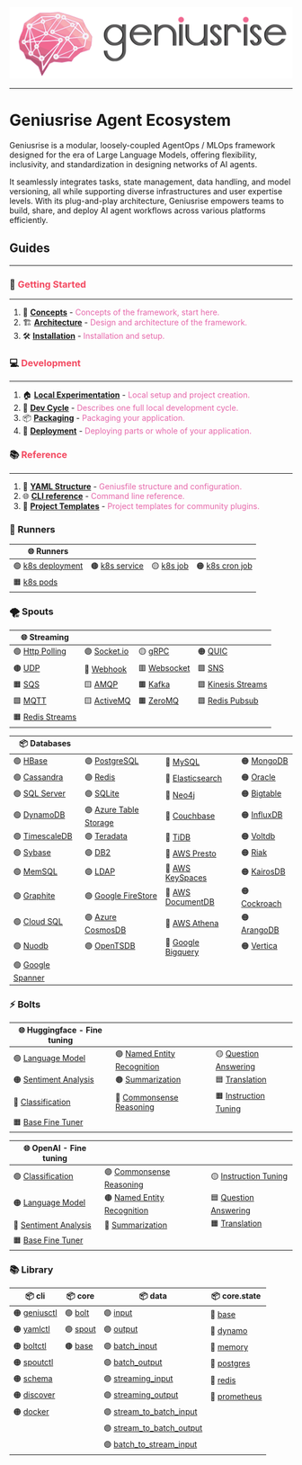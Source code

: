 ![banner](./assets/logo_with_text.png)

---

# Geniusrise Agent Ecosystem

Geniusrise is a modular, loosely-coupled AgentOps / MLOps framework designed for the era of Large Language Models, offering flexibility, inclusivity, and standardization in designing networks of AI agents.

It seamlessly integrates tasks, state management, data handling, and model versioning, all while supporting diverse infrastructures and user expertise levels. With its plug-and-play architecture, Geniusrise empowers teams to build, share, and deploy AI agent workflows across various platforms efficiently.

## Guides

---

### 🚀 <span style="color:#f34960">Getting Started</span>

---

1. 📘 [**Concepts**](guides/concepts.md) - <span style="color:#e667aa">Concepts of the framework, start here.</span>
2. 🏗️ [**Architecture**](guides/architecture.md) - <span style="color:#e667aa">Design and architecture of the framework.</span>
3. 🛠️ [**Installation**](guides/installation.md) - <span style="color:#e667aa">Installation and setup.</span>

### 💻 <span style="color:#f34960">Development</span>

---

1. 🏠 [**Local Experimentation**](guides/local.md) - <span style="color:#e667aa">Local setup and project creation.</span>
2. 🔄 [**Dev Cycle**](guides/dev_cycle.md) - <span style="color:#e667aa">Describes one full local development cycle.</span>
3. 📦 [**Packaging**](guides/packaging.md) - <span style="color:#e667aa">Packaging your application.</span>
4. 🚀 [**Deployment**](guides/deployment.md) - <span style="color:#e667aa">Deploying parts or whole of your application.</span>
<!-- 5. ⚙️ [**Workflow Ops**](guides/index.md) - <span style="color:#e667aa">Operations and management of workflows.</span>
6. 📊 [**Data Ops**](guides/index.md) - <span style="color:#e667aa">Operations and management of data.</span>
7. 🤖 [**Model Ops**](guides/index.md) - <span style="color:#e667aa">Operations and management of models.</span> -->

### 📚 <span style="color:#f34960">Reference</span>

---

1. 📄 [**YAML Structure**](guides/yaml.md) - <span style="color:#e667aa">Geniusfile structure and configuration.</span>
2. 🌐 [**CLI reference**](guides/cli.md) - <span style="color:#e667aa">Command line reference.</span>
3. 🎨 [**Project Templates**](guides/index.md) - <span style="color:#e667aa">Project templates for community plugins.</span>

### 🏃 Runners

| 🌐 **Runners**                              |                                      |                              |                                        |
| ------------------------------------------ | ------------------------------------ | ---------------------------- | -------------------------------------- |
| 🟢 [k8s deployment](core/k8s_deployment.md) | 🟤 [k8s service](core/k8s_service.md) | 🟡 [k8s job](core/k8s_job.md) | 🟠 [k8s cron job](core/k8s_cron_job.md) |
| 🟧 [k8s pods](core/k8s_base.md)             |                                      |                              |                                        |


<!-- |                                       | 🟣 [~Apache Airflow~](guides/index.md) | 🔵 [~AWS Fargate~](guides/index.md) | 🟥 [~AWS ECS~](guides/index.md)         | 🟩 [~AWS Batch~](guides/index.md) | | -->


### 🌪️ Spouts

| 🌐 **Streaming**                            |                                    |                                    |                                          |
| ------------------------------------------ | ---------------------------------- | ---------------------------------- | ---------------------------------------- |
| 🟢 [Http Polling](spouts/http_polling.md)   | 🟣 [Socket.io](spouts/socket.io.md) | 🟡 [gRPC](spouts/grpc.md)           | 🟠 [QUIC](spouts/quic.md)                 |
| 🟤 [UDP](spouts/udp.md)                     | 🔵 [Webhook](spouts/webhook.md)     | 🟥 [Websocket](spouts/websocket.md) | 🟩 [SNS](spouts/sns.md)                   |
| 🟧 [SQS](spouts/sqs.md)                     | 🟨 [AMQP](spouts/amqp.md)           | 🟫 [Kafka](spouts/kafka.md)         | 🟪 [Kinesis Streams](spouts/kinesis.md)   |
| 🟩 [MQTT](spouts/mqtt.md)                   | 🟨 [ActiveMQ](spouts/activemq.md)   | 🟫 [ZeroMQ](spouts/zeromq.md)       | 🟪 [Redis Pubsub](spouts/redis_pubsub.md) |
| 🟧 [Redis Streams](spouts/redis_streams.md) |                                    |                                    |                                          |

| 📦 **Databases**                           |                                                   |                                               |                                       |
| ----------------------------------------- | ------------------------------------------------- | --------------------------------------------- | ------------------------------------- |
| 🟢 [HBase](databases/hbase.md)             | 🟣 [PostgreSQL](databases/postgres.md)             | 🔵 [MySQL](databases/mysql.md)                 | 🟠 [MongoDB](databases/mongodb.md)     |
| 🟢 [Cassandra](databases/cassandra.md)     | 🟣 [Redis](databases/redis.md)                     | 🔵 [Elasticsearch](databases/elasticsearch.md) | 🟠 [Oracle](databases/oracle.md)       |
| 🟢 [SQL Server](databases/sql_server.md)   | 🟣 [SQLite](databases/sqlite.md)                   | 🔵 [Neo4j](databases/neo4j.md)                 | 🟠 [Bigtable](databases/bigtable.md)   |
| 🟢 [DynamoDB](databases/dynamodb.md)       | 🟣 [Azure Table Storage](databases/azure_table.md) | 🔵 [Couchbase](databases/couchbase.md)         | 🟠 [InfluxDB](databases/influxdb.md)   |
| 🟢 [TimescaleDB](databases/timescaledb.md) | 🟣 [Teradata](databases/teradata.md)               | 🔵 [TiDB](databases/tidb.md)                   | 🟠 [Voltdb](databases/voltdb.md)       |
| 🟢 [Sybase](databases/sybase.md)           | 🟣 [DB2](databases/db2.md)                         | 🔵 [AWS Presto](databases/presto.md)           | 🟠 [Riak](databases/riak.md)           |
| 🟢 [MemSQL](databases/memsql.md)           | 🟣 [LDAP](databases/ldap.md)                       | 🔵 [AWS KeySpaces](databases/keyspaces.md)     | 🟠 [KairosDB](databases/kairosdb.md)   |
| 🟢 [Graphite](databases/graphite.md)       | 🟣 [Google FireStore](databases/firestore.md)      | 🔵 [AWS DocumentDB](databases/documentdb.md)   | 🟠 [Cockroach](databases/cockroach.md) |
| 🟢 [Cloud SQL](databases/cloud_sql.md)     | 🟣 [Azure CosmosDB](databases/cosmosdb.md)         | 🔵 [AWS Athena](databases/athena.md)           | 🟠 [ArangoDB](databases/arangodb.md)   |
| 🟢 [Nuodb](databases/nuodb.md)             | 🟣 [OpenTSDB](databases/opentsdb.md)               | 🔵 [Google Bigquery](databases/bigquery.md)    | 🟠 [Vertica](databases/vertica.md)     |
| 🟢 [Google Spanner](databases/spanner.md)  |                                                   |                                               |                                       |

### ⚡ Bolts

| 🌐 **Huggingface - Fine tuning**                                 |                                                                       |                                                                 |
| --------------------------------------------------------------- | --------------------------------------------------------------------- | --------------------------------------------------------------- |
| 🟢 [Language Model](bolts/huggingface/language_model.md)         | 🟣 [Named Entity Recognition](bolts/huggingface/ner.md)                | 🟡 [Question Answering](bolts/huggingface/question_answering.md) |
| 🟠 [Sentiment Analysis](bolts/huggingface/sentiment_analysis.md) | 🟤 [Summarization](bolts/huggingface/summarization.md)                 | 🟦 [Translation](bolts/huggingface/translation.md)               |
| 🔵 [Classification](bolts/huggingface/classification.md)         | 🔴 [Commonsense Reasoning](bolts/huggingface/commonsense_reasoning.md) | 🟧 [Instruction Tuning](bolts/huggingface/instruction_tuning.md) |
| 🟧 [Base Fine Tuner](bolts/huggingface/base.md)                  |                                                                       |                                                                 |

| 🌐 **OpenAI - Fine tuning**                                 |                                                                  |                                                            |
| ---------------------------------------------------------- | ---------------------------------------------------------------- | ---------------------------------------------------------- |
| 🟢 [Classification](bolts/openai/classification.md)         | 🟣 [Commonsense Reasoning](bolts/openai/commonsense_reasoning.md) | 🟡 [Instruction Tuning](bolts/openai/instruction_tuning.md) |
| 🟠 [Language Model](bolts/openai/language_model.md)         | 🟤 [Named Entity Recognition](bolts/openai/ner.md)                | 🟦 [Question Answering](bolts/openai/question_answering.md) |
| 🔵 [Sentiment Analysis](bolts/openai/sentiment_analysis.md) | 🔴 [Summarization](bolts/openai/summarization.md)                 | 🟧 [Translation](bolts/openai/translation.md)               |
| 🟧 [Base Fine Tuner](bolts/openai/base.md)                  |                                                                  |                                                            |

### 📚 Library

| 📦 **cli**                            | 📦 **core**                       | 📦 **data**                                                           | 📦 **core.state**                              |
| ------------------------------------ | -------------------------------- | -------------------------------------------------------------------- | --------------------------------------------- |
| 🟠 [geniusctl](core/cli_geniusctl.md) | 🟢 [bolt](core/core_bolt.md)      | 🟣 [input](core/core_data_input.md)                                   | 🔴 [base](core/core_state_base.md)             |
| 🟠 [yamlctl](core/cli_yamlctl.md)     | 🟢 [spout](core/core_spout.md)    | 🟣 [output](core/core_data_output.md)                                 | 🔴 [dynamo](core/core_state_dynamo.md)         |
| 🟠 [boltctl](core/cli_boltctl.md)     | 🟤 [base](core/core_task_base.md) | 🟣 [batch_input](core/core_data_batch_input.md)                       | 🔴 [memory](core/core_state_memory.md)         |
| 🟠 [spoutctl](core/cli_spoutctl.md)   |                                  | 🟣 [batch_output](core/core_data_batch_output.md)                     | 🔴 [postgres](core/core_state_postgres.md)     |
| 🟠 [schema](core/cli_schema.md)       |                                  | 🟣 [streaming_input](core/core_data_streaming_input.md)               | 🔴 [redis](core/core_state_redis.md)           |
| 🟠 [discover](core/cli_discover.md)   |                                  | 🟣 [streaming_output](core/core_data_streaming_output.md)             | 🔴 [prometheus](core/core_state_prometheus.md) |
| 🟠 [docker](core/cli_dockerctl.md)    |                                  | 🟣 [stream_to_batch_input](core/core_data_stream_to_batch_input.md)   |                                               |
|                                      |                                  | 🟣 [stream_to_batch_output](core/core_data_stream_to_batch_output.md) |                                               |
|                                      |                                  | 🟣 [batch_to_stream_input](core/core_data_batch_to_stream_input.md)   |                                               |
